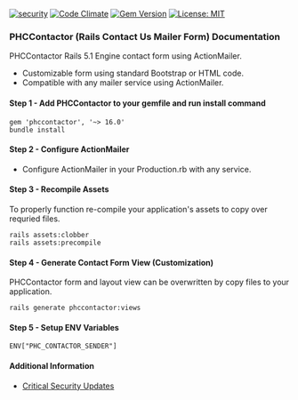 [![security](https://hakiri.io/github/PHCNetworks/phc-contactor/master.svg)](https://hakiri.io/github/PHCNetworks/phc-contactor/master)
[![Code Climate](https://codeclimate.com/github/PHCNetworks/phc-contactor/badges/gpa.svg)](https://codeclimate.com/github/PHCNetworks/phc-contactor)
[![Gem Version](https://badge.fury.io/rb/phccontactor.svg)](https://badge.fury.io/rb/phccontactor)
[![License: MIT](https://img.shields.io/badge/License-MIT-blue.svg)](https://github.com/PHCNetworks/phc-contactor/blob/master/MIT-LICENSE)  

### PHCContactor (Rails Contact Us Mailer Form) Documentation
PHCContactor Rails 5.1 Engine contact form using ActionMailer.

* Customizable form using standard Bootstrap or HTML code.  
* Compatible with any mailer service using ActionMailer.  

#### Step 1 - Add PHCContactor to your gemfile and run install command  

	gem 'phccontactor', '~> 16.0'
	bundle install

#### Step 2 - Configure ActionMailer

- Configure ActionMailer in your Production.rb with any service.  

#### Step 3 - Recompile Assets  
To properly function re-compile your application's assets to copy over requried files.  

	rails assets:clobber
	rails assets:precompile

#### Step 4 - Generate Contact Form View (Customization)  
PHCContactor form and layout view can be overwritten by copy files to your application.  

	rails generate phccontactor:views

#### Step 5 - Setup ENV Variables  

	ENV["PHC_CONTACTOR_SENDER"]  

#### Additional Information

- [Critical Security Updates](https://github.com/PHCNetworks/phc-contactor/wiki/Critical-Security-Updates)
